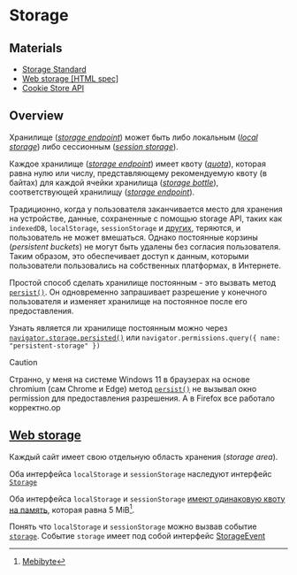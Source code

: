 # Storage

## Materials

- [Storage Standard](https://storage.spec.whatwg.org)
- [Web storage [HTML spec]](https://html.spec.whatwg.org/multipage/webstorage.html#webstorage)
- [Cookie Store API](https://wicg.github.io/cookie-store/)

## Overview

Хранилище ([*storage endpoint*](https://storage.spec.whatwg.org/#storage-endpoint)) может быть либо локальным ([*local storage*](https://storage.spec.whatwg.org/#local-storage)) либо сессионным ([*session storage*](https://storage.spec.whatwg.org/#session-storage)).

Каждое хранилище ([*storage endpoint*](https://storage.spec.whatwg.org/#storage-endpoint)) имеет квоту ([*quota*](https://storage.spec.whatwg.org/#storage-bottle-quota)), которая равна нулю или числу, представляющему рекомендуемую квоту (в байтах) для каждой ячейки хранилища ([*storage bottle*](https://storage.spec.whatwg.org/#storage-bottle)), соответствующей хранилищу ([*storage endpoint*](https://storage.spec.whatwg.org/#storage-endpoint)).

Традиционно, когда у пользователя заканчивается место для хранения на устройстве, данные, сохраненные с помощью storage API, таких как `indexedDB`, `localStorage`, `sessionStorage` и [других](https://storage.spec.whatwg.org/#registered-storage-endpoints), теряются, и пользователь не может вмешаться. Однако постоянные корзины (*persistent buckets*) не могут быть удалены без согласия пользователя. Таким образом, это обеспечивает доступ к данным, которыми пользователи пользовались на собственных платформах, в Интернете.

Простой способ сделать хранилище постоянным - это вызвать метод [`persist()`](https://storage.spec.whatwg.org/#dom-storagemanager-persist). Он одновременно запрашивает разрешение у конечного пользователя и изменяет хранилище на постоянное после его предоставления.

Узнать является ли хранилище постоянным можно через [`navigator.storage.persisted()`](https://storage.spec.whatwg.org/#dom-storagemanager-persisted) или `navigator.permissions.query({ name: "persistent-storage" })`

> [!CAUTION]
> Странно, у меня на системе Windows 11 в браузерах на основе chromium (сам Chrome и Edge) метод [`persist()`](https://storage.spec.whatwg.org/#dom-storagemanager-persist) не вызывал окно permission для предоставления разрешения. А в Firefox все работало корректно.op

## [Web storage](https://html.spec.whatwg.org/multipage/webstorage.html#webstorage)

Каждый сайт имеет свою отдельную область хранения (*storage area*).

Оба интерфейса `localStorage` и `sessionStorage` наследуют интерфейс [`Storage`](https://html.spec.whatwg.org/multipage/webstorage.html#storage-2)

Оба интерфейса `localStorage` и `sessionStorage` [имеют одинаковую квоту на память](https://storage.spec.whatwg.org/#ref-for-storage-endpoint-quota), которая равна 5 MiB[^1].

Понять что `localStorage` и `sessionStorage` можно вызвав событие [`storage`](https://html.spec.whatwg.org/multipage/indices.html#event-storage). Событие `storage` имеет под собой интерфейс [StorageEvent](https://html.spec.whatwg.org/multipage/webstorage.html#storageevent)

[^1]: [Mebibyte](https://simple.wikipedia.org/wiki/Mebibyte)
